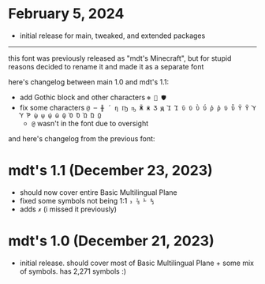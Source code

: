 # February 5, 2024
- initial release for main, tweaked, and extended packages

<hr>

this font was previously released as "mdt's Minecraft", but for stupid reasons decided to rename it and made it as a separate font

here's changelog between main 1.0 and mdt's 1.1:

- add Gothic block and other characters `❄ 🎣 🛡`
- fix some characters `@ ─ ╫ ´ ƞ Ҧ ҧ Ӂ ӝ Ӡ ԭ Ὶ Ί ῠ ῡ ῢ ΰ ῤ ῥ ῦ ῧ Ῠ Ῡ Ὺ Ύ Ῥ ῲ ῳ ῴ ῶ ῷ Ὸ Ό Ὼ Ώ ῼ`
	- `@` wasn't in the font due to oversight

and here's changelog from the previous font:

# mdt's 1.1 (December 23, 2023)
- should now cover entire Basic Multilingual Plane
- fixed some symbols not being 1:1 `₃ ⅞ ⅟ ↉`
- adds `✗` (i missed it previously)

# mdt's 1.0 (December 21, 2023)
- initial release. should cover most of Basic Multilingual Plane + some mix of symbols. has 2,271 symbols :)
